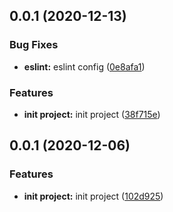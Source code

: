 ## 0.0.1 (2020-12-13)


### Bug Fixes

* **eslint:** eslint config ([0e8afa1](https://github.com/hblvsjtu/waterFallStream/commit/0e8afa1614da2031c608846d737ac551bbbb0ab9))


### Features

* **init project:** init project ([38f715e](https://github.com/hblvsjtu/waterFallStream/commit/38f715e5dad430fb68108bfc1c19c904275e729c))



## 0.0.1 (2020-12-06)


### Features

* **init project:** init project ([102d925](https://github.com/hblvsjtu/waterFallStream/commit/102d925e5487e534770f805c9f70f20efe03f2d6))



